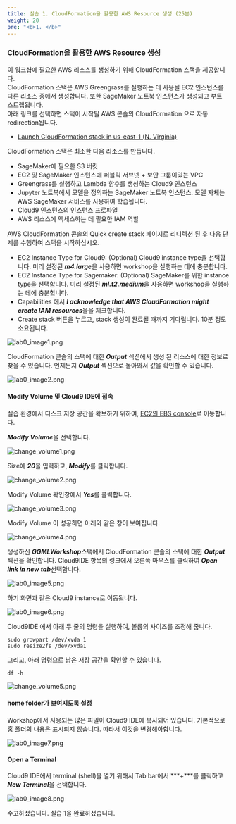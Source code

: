 ```yaml
---
title: 실습 1. CloudFormation을 활용한 AWS Resource 생성 (25분)
weight: 20
pre: "<b>1. </b>"
---
```


### CloudFormation을 활용한 AWS Resource 생성

이 워크샵에 필요한 AWS 리소스를 생성하기 위해 CloudFormation 스택을 제공합니다.\
CloudFormation 스택은 AWS Greengrass를 실행하는 데 사용될 EC2 인스턴스를 다른 리소스 중에서 생성합니다. 또한 SageMaker 노트북 인스턴스가 생성되고 부트 스트랩됩니다.\
아래 링크를 선택하면 스택이 시작될 AWS 콘솔의 CloudFormation 으로 자동 redirection됩니다.

* [Launch CloudFormation stack in us-east-1 (N. Virginia)](https://console.aws.amazon.com/cloudformation/home?region=us-east-1#/stacks/create/review?stackName=PublicIoTWorkshop&templateURL=https://public-cloudformation.s3.ap-northeast-2.amazonaws.com/greengrass-ml-301/greengrass-ml-301.yml)


CloudFormation 스택은 최소한 다음 리소스를 만듭니다.

* SageMaker에 필요한 S3 버킷
* EC2 및 SageMaker 인스턴스에 퍼블릭 서브넷 + 보안 그룹이있는 VPC
* Greengrass를 실행하고 Lambda 함수를 생성하는 Cloud9 인스턴스
* Jupyter 노트북에서 모델을 정의하는 SageMaker 노트북 인스턴스. 모델 자체는 AWS SageMaker 서비스를 사용하여 학습됩니다.
* Cloud9 인스턴스의 인스턴스 프로파일
* AWS 리소스에 액세스하는 데 필요한 IAM 역할

AWS CloudFormation 콘솔의 Quick create stack 페이지로 리디렉션 된 후 다음 단계를 수행하여 스택을 시작하십시오.

* EC2 Instance Type for Cloud9: (Optional) Cloud9 instance type을 선택합니다. 미리 설정된 ***m4.large***을 사용하면 workshop을 실행하는 데에 충분합니다.
* EC2 Instance Type for Sagemaker: (Optional) SageMaker를 위한 instance type을 선택합니다. 미리 설정된 ***ml.t2.medium***을 사용하면 workshop을 실행하는 데에 충분합니다.
* Capabilities 에서 ***I acknowledge that AWS CloudFormation might create IAM resources***을을 체크합니다.
* Create stack 버튼을 누르고, stack 생성이 완료될 때까지 기다립니다. 10분 정도 소요됩니다.

![lab0_image1.png](images/lab0_image1.png)

CloudFormation 콘솔의 스택에 대한 ***Output*** 섹션에서 생성 된 리소스에 대한 정보르 찾을 수 있습니다. 언제든지 ***Output*** 섹션으로 돌아와서 값을 확인할 수 있습니다.

![lab0_image2.png](images/lab0_image2.png)

#### Modify Volume 및 Cloud9 IDE에 접속

실습 환경에서 디스크 저장 공간을 확보하기 위하여, [EC2의 EBS console](https://console.aws.amazon.com/ec2/v2/home?#Volumes)로 이동합니다.

***Modify Volume***을 선택합니다.

![change_volume1.png](images/change_volume1.png)

Size에 ***20***을 입력하고, ***Modify***를 클릭합니다.

![change_volume2.png](images/change_volume2.png)

Modify Volume 확인창에서 ***Yes***를 클릭합니다.

![change_volume3.png](images/change_volume3.png)

Modify Volume 이 성공하면 아래와 같은 창이 보여집니다.

![change_volume4.png](images/change_volume4.png)


생성하신 ***GGMLWorkshop***스택에서 CloudFormation 콘솔의 스택에 대한 ***Output*** 섹션을 확인합니다.
Cloud9IDE 항목의 링크에서 오른쪽 마우스를 클릭하여 ***Open link in new tab***선택합니다.

![lab0_image5.png](images/lab0_image5.png)

하기 화면과 같은 Cloud9 instance로 이동됩니다.

![lab0_image6.png](images/lab0_image6.png)

Cloud9IDE 에서 아래 두 줄의 명령을 실행하여, 볼륨의 사이즈를 조정해 줍니다.

``` shell
sudo growpart /dev/xvda 1
sudo resize2fs /dev/xvda1
```

그리고, 아래 명령으로 남은 저장 공간을 확인할 수 있습니다.

``` shell
df -h
```

![change_volume5.png](images/change_volume5.png)


#### home folder가 보여지도록 설정

Workshop에서 사용되는 많은 파일이 Cloud9 IDE에 복사되어 있습니다. 기본적으로 홈 폴더의 내용은 표시되지 않습니다. 따라서 이것을 변경해야합니다.

![lab0_image7.png](images/lab0_image7.png)

#### Open a Terminal

Cloud9 IDE에서 terminal (shell)을 열기 위해서 Tab bar에서 ***+***를 클릭하고 ***New Terminal***을 선택합니다.

![lab0_image8.png](images/lab0_image8.png)


수고하셨습니다. 실습 1을 완료하셨습니다.
